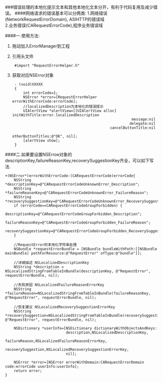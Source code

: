 

###错误处理的本地化提示文本和其他本地化文本分开，有利于代码复用及减少错误。
####网络请求的错误基本可以分两类:
1.网络错误(NetworkRequestErrorDomain), ASIHTTP的错误域  
2.业务错误(CARequestErrorCode),程序业务错误域  

####一.使用方法:  
1. 拖动加入ErrorManager到工程  

2. 引用头文件

		#import "RequestErrorHelper.h"
	  
3. 获取对应NSError对象  

		- (void)XXXXX
		{
		    int errorCode=1;  
		    NSError *error=[RequestErrorHelper errorWithErrorCode:errorCode];       
		    //localizedDescription为本地化的错误提示  
		    UIAlertView *alertView=[[UIAlertView alloc]   initWithTitle:error.localizedDescription
		                                                      message:nil
		                                                     delegate:nil
		                                            cancelButtonTitle:nil
		                                            otherButtonTitles:@"OK", nil];
		    [alertView show];
		}


####二.如果要设置NSErroe对象的descriptionKey,failureReasonKey,recoverySuggestionKey齐全，可以如下写法.  

	+(NSError*)errorWithErrorCode:(CARequestErrorCode)errorCode{
	    NSString *descriptionKey=@"CARequestErrorCodeUnknownError_Description";
	    NSString *failureReasonKey=@"CARequestErrorCodeUnknownError_FailureReason";
	    NSString *recoverySuggestionKey=@"CARequestErrorCodeUnknownError_RecoverySuggestion";
	    if (errorCode==CARequestErrorCodeGroupForbidden) {
	        descriptionKey=@"CARequestErrorCodeGroupForbidden_Description";
	        failureReasonKey=@"CARequestErrorCodeGroupForbidden_FailureReason";
	        recoverySuggestionKey=@"CARequestErrorCodeGroupForbidden_RecoverySuggestion";
	    }
	
	    //RequestError的本地化字符串处理
	    NSBundle *requestErrorBundle = [NSBundle bundleWithPath:[[NSBundle mainBundle] pathForResource:@"RequestError" ofType:@"bundle"]];
	
	    //详细描述 NSLocalizedDescriptionKey
	    NSString *description = NSLocalizedStringFromTableInBundle(descriptionKey, @"RequestError", requestErrorBundle, nil);
	
	    //失败原因 NSLocalizedFailureReasonErrorKey
	    NSString *failureReason=NSLocalizedStringFromTableInBundle(failureReasonKey, @"RequestError", requestErrorBundle, nil);
	
	    //恢复建议 NSLocalizedRecoverySuggestionErrorKey
	    NSString *recoverySuggestion=NSLocalizedStringFromTableInBundle(recoverySuggestionKey, @"RequestError", requestErrorBundle, nil);
	
	    NSDictionary *userInfo=[NSDictionary dictionaryWithObjectsAndKeys:
	                            description,NSLocalizedDescriptionKey,
	                            failureReason,NSLocalizedFailureReasonErrorKey,
	                            recoverySuggestion,NSLocalizedRecoverySuggestionErrorKey,
	                            nil];
	
	    NSError *error=[NSError errorWithDomain:CARequestErrorDomain code:errorCode userInfo:userInfo];
	    return error;
	}
